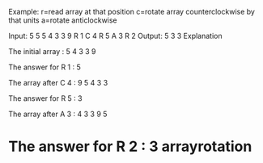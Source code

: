 
Example:
r=read array at that position
c=rotate array counterclockwise by that units
a=rotate anticlockwise 


Input:
5 5
5 4 3 3 9
R 1
C 4
R 5
A 3
R 2
Output:
5
3
3
Explanation

The initial array : 5 4 3 3 9

The answer for R 1 : 5

The array after C 4 : 9 5 4 3 3

The answer for R 5 : 3

The array after A 3 : 4 3 3 9 5

The answer for R 2 : 3
arrayrotation
==============

